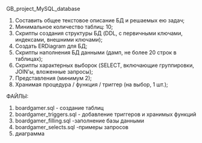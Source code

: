 GB_project_MySQL_database

1. Составить общее текстовое описание БД и решаемых ею задач;
2. Минимальное количество таблиц: 10;
3. Скрипты создания структуры БД (DDL, с первичными ключами, индексами, внешними ключами);
4. Создать ERDiagram для БД;
5. Скрипты наполнения БД данными (дамп, не более 20 строк в таблицах);
6. Скрипты характерных выборок (SELECT, включающие группировки, JOIN'ы, вложенные запросы);
7. Представления (минимум 2);
8. Хранимая процедура / функция / триггер (на выбор, 1 шт.);

ФАЙЛЫ:
1. boardgamer.sql - создание таблиц
2. boardgamer_triggers.sql - добавление триггеров и хранимых функций
3. boardgamer_filling.sql -заполнение базы данными
4. boardgamer_selects.sql -примеры запросов
5. диаграмма 
